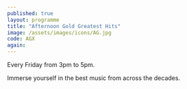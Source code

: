 ```yaml
---
published: true
layout: programme
title: "Afternoon Gold Greatest Hits"
image: /assets/images/icons/AG.jpg
code: AGX
again:
---
```


Every Friday from 3pm to 5pm.

Immerse yourself in the best music from across the decades.
